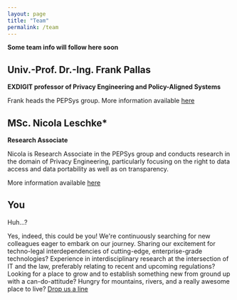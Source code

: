 ```yaml
---
layout: page
title: "Team"
permalink: /team
---
```


**Some team info will follow here soon**

## Univ.-Prof. Dr.-Ing. Frank Pallas 

**EXDIGIT professor of Privacy Engineering and Policy-Aligned Systems**

Frank heads the PEPSys group. More information available [here](/team/fp)

## MSc. Nicola Leschke*

**Research Associate**

Nicola is Research Associate in the PEPSys group and conducts research in the domain of Privacy Engineering, particularly focusing on the right to data access and data portability as well as on transparency.

More information available [here](/team/nl)

## You

Huh...? 

Yes, indeed, this could be you! We're continuously searching for new colleagues eager to embark on our journey. Sharing our excitement for techno-legal interdependencies of cutting-edge, enterprise-grade technologies? Experience in interdisciplinary research at the intersection of IT and  the law, preferably relating to recent and upcoming regulations? Looking for a place to grow and to establish something new from ground up with a can-do-attitude? Hungry for mountains, rivers, and a really awesome place to live? [Drop us a line](mailto:frank.pallas@plus.ac.at)
